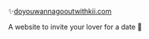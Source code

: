 ✨[doyouwannagooutwithkii.com](http://doyouwannagooutwithkii.com) 

A website to invite your lover for a date 🥰
